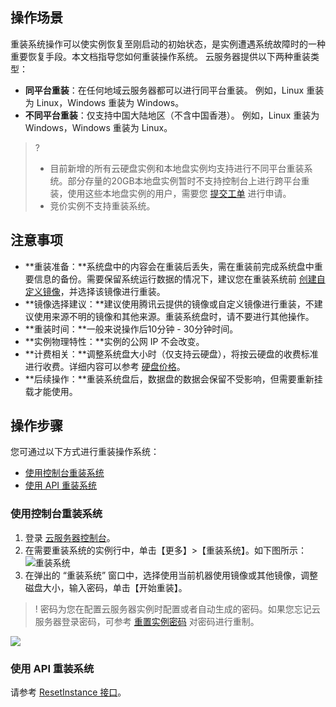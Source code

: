 ## 操作场景

重装系统操作可以使实例恢复至刚启动的初始状态，是实例遭遇系统故障时的一种重要恢复手段。本文档指导您如何重装操作系统。
云服务器提供以下两种重装类型：
 - **同平台重装**：在任何地域云服务器都可以进行同平台重装。
 例如，Linux 重装为 Linux，Windows 重装为 Windows。 
 - **不同平台重装**：仅支持中国大陆地区（不含中国香港）。
 例如，Linux 重装为 Windows，Windows 重装为 Linux。
>? 
> - 目前新增的所有云硬盘实例和本地盘实例均支持进行不同平台重装系统。部分存量的20GB本地盘实例暂时不支持控制台上进行跨平台重装，使用这些本地盘实例的用户，需要您 [提交工单](https://console.cloud.tencent.com/workorder/category/create?level1_id=6&level2_id=7&level1_name=%E8%AE%A1%E7%AE%97%E4%B8%8E%E7%BD%91%E7%BB%9C&level2_name=%E4%BA%91%E6%9C%8D%E5%8A%A1%E5%99%A8%20CVM) 进行申请。
> - 竞价实例不支持重装系统。

## 注意事项
 - **重装准备：**系统盘中的内容会在重装后丢失，需在重装前完成系统盘中重要信息的备份。需要保留系统运行数据的情况下，建议您在重装系统前 [创建自定义镜像](/doc/product/213/4942)，并选择该镜像进行重装。
 - **镜像选择建议：**建议使用腾讯云提供的镜像或自定义镜像进行重装，不建议使用来源不明的镜像和其他来源。重装系统盘时，请不要进行其他操作。
 - **重装时间：**一般来说操作后10分钟 - 30分钟时间。
 - **实例物理特性：**实例的公网 IP 不会改变。
 - **计费相关：**调整系统盘大小时（仅支持云硬盘），将按云硬盘的收费标准进行收费。详细内容可以参考 [硬盘价格](/doc/product/213/%E7%A1%AC%E7%9B%98%E4%BB%B7%E6%A0%BC)。
 - **后续操作：**重装系统盘后，数据盘的数据会保留不受影响，但需要重新挂载才能使用。

## 操作步骤

您可通过以下方式进行重装操作系统：
- [使用控制台重装系统](#consoleRestart)
- [使用 API 重装系统](#apiRestart)

<span id="consoleRestart"></span>
### 使用控制台重装系统

1. 登录 [云服务器控制台](https://console.cloud.tencent.com/cvm/)。
2. 在需要重装系统的实例行中，单击【更多】>【重装系统】。如下图所示：
![重装系统](https://main.qcloudimg.com/raw/075771fb9a02f116578b42a5e52f7fa8.png)
3. 在弹出的 “重装系统” 窗口中，选择使用当前机器使用镜像或其他镜像，调整磁盘大小，输入密码，单击【开始重装】。
>! 密码为您在配置云服务器实例时配置或者自动生成的密码。如果您忘记云服务器登录密码，可参考 [重置实例密码](https://intl.cloud.tencent.com/document/product/213/16566) 对密码进行重制。
>
![](https://main.qcloudimg.com/raw/6fec826696f65a93314bbfdd9ff7778c.png)

<span id="apiRestart"></span>
### 使用 API 重装系统

请参考 [ResetInstance 接口](https://intl.cloud.tencent.com/document/product/213/33242)。
